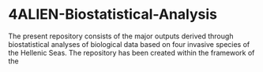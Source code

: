 # 4ALIEN-Biostatistical-Analysis
The present repository consists of the major outputs derived through biostatistical analyses of biological data based on four invasive species of the Hellenic Seas. The repository has been created within the framework of the 

